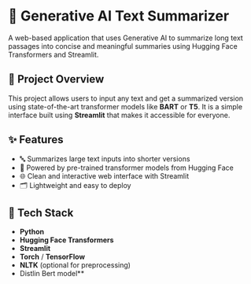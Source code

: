 # 🧠 Generative AI Text Summarizer

A web-based application that uses Generative AI to summarize long text passages into concise and meaningful summaries using Hugging Face Transformers and Streamlit.

## 📌 Project Overview

This project allows users to input any text and get a summarized version using state-of-the-art transformer models like **BART** or **T5**. It is a simple interface built using **Streamlit** that makes it accessible for everyone.

## ✨ Features

- 🔤 Summarizes large text inputs into shorter versions
- 🤖 Powered by pre-trained transformer models from Hugging Face
- 🌐 Clean and interactive web interface with Streamlit
- 🗂️ Lightweight and easy to deploy

## 🚀 Tech Stack

- **Python**
- **Hugging Face Transformers**
- **Streamlit**
- **Torch** / **TensorFlow**
- **NLTK** (optional for preprocessing)
- Distlin Bert model**



